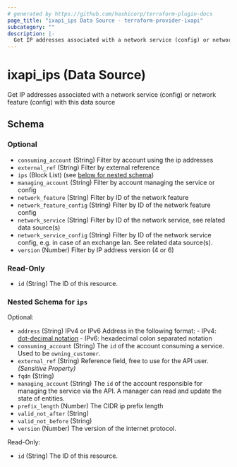 ```yaml
---
# generated by https://github.com/hashicorp/terraform-plugin-docs
page_title: "ixapi_ips Data Source - terraform-provider-ixapi"
subcategory: ""
description: |-
  Get IP addresses associated with a network service (config) or network feature (config) with this data source
---
```


# ixapi_ips (Data Source)

Get IP addresses associated with a network service (config) or network feature (config) with this data source



<!-- schema generated by tfplugindocs -->
## Schema

### Optional

- `consuming_account` (String) Filter by account using the ip addresses
- `external_ref` (String) Filter by external reference
- `ips` (Block List) (see [below for nested schema](#nestedblock--ips))
- `managing_account` (String) Filter by account managing the service or config
- `network_feature` (String) Filter by ID of the network feature
- `network_feature_config` (String) Filter by ID of the network feature config
- `network_service` (String) Filter by ID of the network service, see related data source(s)
- `network_service_config` (String) Filter by ID of the network service config, e.g. in case of an exchange lan. See related data source(s).
- `version` (Number) Filter by IP address version (4 or 6)

### Read-Only

- `id` (String) The ID of this resource.

<a id="nestedblock--ips"></a>
### Nested Schema for `ips`

Optional:

- `address` (String) IPv4 or IPv6 Address in the following format: - IPv4: [dot-decimal notation](https://en.wikipedia.org/wiki/Dot-decimal_notation) - IPv6: hexadecimal colon separated notation
- `consuming_account` (String) The `id` of the account consuming a service.  Used to be `owning_customer`.
- `external_ref` (String) Reference field, free to use for the API user. *(Sensitive Property)*
- `fqdn` (String)
- `managing_account` (String) The `id` of the account responsible for managing the service via the API. A manager can read and update the state of entities.
- `prefix_length` (Number) The CIDR ip prefix length
- `valid_not_after` (String)
- `valid_not_before` (String)
- `version` (Number) The version of the internet protocol.

Read-Only:

- `id` (String) The ID of this resource.


